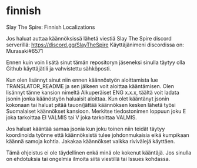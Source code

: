 # finnish
Slay The Spire: Finnish Localizations

Jos haluat auttaa käännöksissä lähetä viestiä Slay The Spire discord serverillä: https://discord.gg/SlayTheSpire
Käyttäjänimeni discordissa on: Murasaki#6571

Ennen kuin voin lisätä sinut tämän repositoryn jäseneksi sinulla täytyy olla Github käyttäjätili ja vahvistettu
sähköposti.

Kun olen lisännyt sinut niin ennen käännöstyön aloittamista lue TRANSLATOR_README ja sen jälkeen voit aloittaa
kääntämisen. Olen lisännyt tänne kansion nimeltä Alkuperäiset ENG x.x.x, täältä voit ladata jsonin jonka käänöstyön
haluaisit aloittaa. Kun olet kääntänyt jsonin kokonaan tai haluat pitää tauon/jättää käännöksen kesken lähetä työsi
Suomalaiset käännökset kansioon. Merkitse tiedostonimen loppuun joku E joka tarkoittaa EI VALMIS tai V joka tarkoittaa
VALMIS.

Jos haluat kääntää samaa jsonia kun joku toinen niin teidät täytyy koordinoida työnne että käännöksistä tulee
johdonmukaisia eikä kumpikaan käännä samoja kohtia. Jakakaa käännökset vaikka rivivälejä käyttäen.

Tämä ohjeistus ei ole täydellinen enkä minä ole kokenut kääntäjä. Jos sinulla on ehdotuksia tai ongelmia ilmoita siitä
viestillä tai Issues kohdassa.
